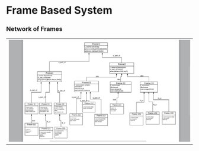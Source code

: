 # Frame Based System

### Network of Frames 

  <table>
    <tr>
     <td><img src="https://github.com/tatae3012/Prolog/blob/master/Frame%20Based%20System/1.png"></td>
    </tr>
  </table>
